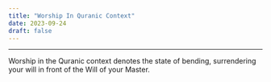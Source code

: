 ```yaml
---
title: "Worship In Quranic Context"
date: 2023-09-24
draft: false
---
```


***

Worship in the Quranic context denotes the state of bending, surrendering your will in front of the Will of your Master.